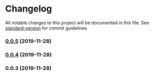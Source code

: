 # Changelog

All notable changes to this project will be documented in this file. See [standard-version](https://github.com/conventional-changelog/standard-version) for commit guidelines.

### [0.0.5](https://github.com/matthax/qmk/compare/v0.0.4...v0.0.5) (2019-11-28)



### [0.0.4](https://github.com/matthax/qmk/compare/v0.0.3...v0.0.4) (2019-11-28)



### 0.0.3 (2019-11-28)
